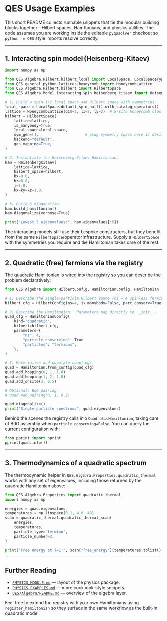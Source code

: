 # QES Usage Examples

This short README collects runnable snippets that tie the modular building
blocks together—Hilbert spaces, Hamiltonians, and physics utilities.  The
code assumes you are working inside the editable `pyqusolver` checkout so
`python -m QES` style imports resolve correctly.

---

## 1. Interacting spin model (Heisenberg-Kitaev)

```python
import numpy as np

from QES.Algebra.Hilbert.hilbert_local import LocalSpace, LocalSpaceTypes
from QES.general_python.lattices.honeycomb import HoneycombLattice
from QES.Algebra.Hilbert.hilbert import HilbertSpace
from QES.Algebra.Model.Interacting.Spin.heisenberg_kitaev import HeisenbergKitaev

# 1) Build a spin-1/2 local space and Hilbert space with symmetries.
local_space = LocalSpace.default_spin_half().with_catalog_operators()
lattice = HoneycombLattice(dim=2, lx=2, ly=2)  # 8-site honeycomb cluster
hilbert = HilbertSpace(
    lattice=lattice,
    is_manybody=True,
    local_space=local_space,
    sym_gen=[],                     # plug symmetry specs here if desired
    backend="default",
    gen_mapping=True,
)

# 2) Instantiate the Heisenberg-Kitaev Hamiltonian.
ham = HeisenbergKitaev(
    lattice=lattice,
    hilbert_space=hilbert,
    hx=0.0,
    hz=0.0,
    j=1.0,
    kx=ky=kz=1.0,
)

# 3) Build & diagonalise.
ham.build_hamiltonian()
ham.diagonalize(verbose=True)

print("Lowest 5 eigenvalues:", ham.eigenvalues[:5])
```

The interacting models still use their bespoke constructors, but they
benefit from the same `HilbertSpace`/operator infrastructure.  Supply a
`HilbertSpace` with the symmetries you require and the Hamiltonian takes
care of the rest.

---

## 2. Quadratic (free) fermions via the registry

The quadratic Hamiltonian is wired into the registry so you can describe
the problem declaratively:

```python
from QES.Algebra import HilbertConfig, HamiltonianConfig, Hamiltonian

# 1) Describe the single-particle Hilbert space (ns = 4 spinless fermions).
hilbert_cfg = HilbertConfig(ns=4, is_manybody=False, part_conserv=True)

# 2) Describe the Hamiltonian.  Parameters map directly to __init__.
quad_cfg = HamiltonianConfig(
    kind="quadratic",
    hilbert=hilbert_cfg,
    parameters={
        "ns": 4,
        "particle_conserving": True,
        "particles": "fermions",
    },
)

# 3) Materialise and populate couplings.
quad = Hamiltonian.from_config(quad_cfg)
quad.add_hopping(0, 1, 1.0)
quad.add_hopping(1, 2, 1.0)
quad.add_onsite(3, 0.5)

# Optional: BdG pairing
# quad.add_pairing(0, 1, 0.2)

quad.diagonalize()
print("Single-particle spectrum:", quad.eigenvalues)
```

Behind the scenes the registry calls into `QuadraticHamiltonian`, taking
care of BdG assembly when `particle_conserving=False`.  You can query the
current configuration with:

```python
from pprint import pprint
pprint(quad.info())
```

---

## 3. Thermodynamics of a quadratic spectrum

The thermodynamic helper in `QES.Algebra.Properties.quadratic_thermal`
works with any set of eigenvalues, including those returned by the
quadratic Hamiltonian above:

```python
from QES.Algebra.Properties import quadratic_thermal
import numpy as np

energies = quad.eigenvalues
temperatures = np.linspace(0.1, 4.0, 40)
scan = quadratic_thermal.quadratic_thermal_scan(
    energies,
    temperatures,
    particle_type="fermion",
    particle_number=2,
)

print("Free energy at T=1:", scan["free_energy"][temperatures.tolist().index(1.0)])
```

---

## Further Reading

- [`PHYSICS_MODULE.md`](./PHYSICS_MODULE.md) — layout of the physics package.
- [`PHYSICS_EXAMPLES.md`](./PHYSICS_EXAMPLES.md) — more cookbook-style snippets.
- [`QES/Algebra/README.md`](./QES/Algebra/README.md) — overview of the algebra layer.

Feel free to extend the registry with your own Hamiltonians using
`register_hamiltonian` so they surface in the same workflow as the built-in
quadratic model.
